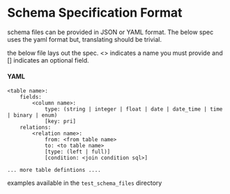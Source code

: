 # Schema Specification Format

schema files can be provided in JSON or YAML format. The below spec uses
the yaml format but, translating should be trivial. 

the below file lays out the spec. <> indicates a name you must provide 
and [] indicates an optional field. 
#### YAML
```
<table name>:
    fields:
        <column name>: 
            type: (string | integer | float | date | date_time | time | binary | enum)
            [key: pri] 
    relations:
        <relation name>:
            from: <from table name>
            to: <to table name>
            [type: (left | full)]
            [condition: <join condition sql>] 

... more table defintions ....
```

examples available in the `test_schema_files` directory